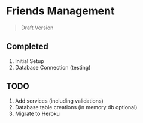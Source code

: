 # Friends Management

> Draft Version

## Completed
 1. Initial Setup
 2. Database Connection (testing)

## TODO
 1. Add services (including validations)
 2. Database table creations (in memory db optional)
 3. Migrate to Heroku

